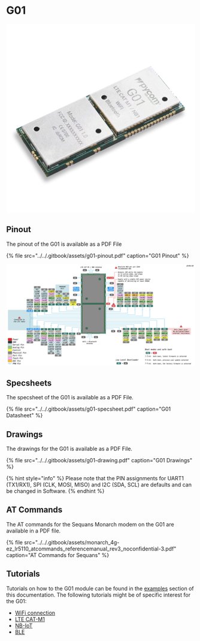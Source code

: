# G01

![](../../.gitbook/assets/g01-1.png)

## Pinout

The pinout of the G01 is available as a PDF File

{% file src="../../.gitbook/assets/g01-pinout.pdf" caption="G01 Pinout" %}

![](../../.gitbook/assets/g01-pinout.png)

## Specsheets

The specsheet of the G01 is available as a PDF File.

{% file src="../../.gitbook/assets/g01-specsheet.pdf" caption="G01 Datasheet" %}

## Drawings

The drawings for the G01 is available as a PDF File.

{% file src="../../.gitbook/assets/g01-drawing.pdf" caption="G01 Drawings" %}

{% hint style="info" %}
Please note that the PIN assignments for UART1 \(TX1/RX1\), SPI \(CLK, MOSI, MISO\) and I2C \(SDA, SCL\) are defaults and can be changed in Software.
{% endhint %}

## AT Commands

The AT commands for the Sequans Monarch modem on the G01 are available in a PDF file.

{% file src="../../.gitbook/assets/monarch\_4g-ez\_lr5110\_atcommands\_referencemanual\_rev3\_noconfidential-3.pdf" caption="AT Commands for Sequans" %}

## Tutorials

Tutorials on how to the G01 module can be found in the [examples](../../tutorials-and-examples/introduction.md) section of this documentation. The following tutorials might be of specific interest for the G01:

* [WiFi connection](../../tutorials-and-examples/all/wlan.md)
* [LTE CAT-M1](../../tutorials-and-examples/lte/cat-m1.md)
* [NB-IoT](../../tutorials-and-examples/lte/nb-iot.md)
* [BLE](../../tutorials-and-examples/all/ble.md)

